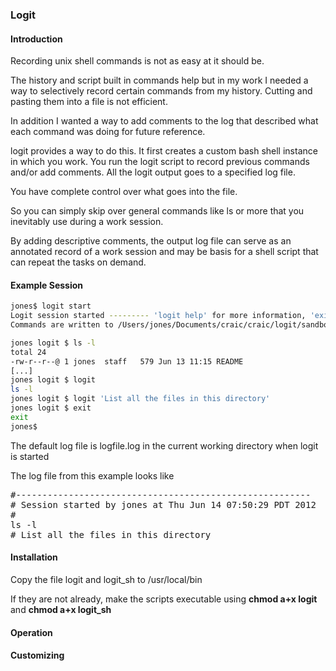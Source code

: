 ### Logit

#### Introduction

Recording unix shell commands is not as easy at it should be. 

The history and script built in commands help but in my work I needed a way to selectively record 
certain commands from my history. Cutting and pasting them into a file is not efficient. 

In addition I wanted a way to add comments to the log that described what each command was doing for future reference.

logit provides a way to do this. It first creates a custom bash shell instance in which you work. You run the logit
script to record previous commands and/or add comments. All the logit output goes to a specified log file.

You have complete control over what goes into the file.

So you can simply skip over general commands like ls or more that you inevitably use during a work session.

By adding descriptive comments, the output log file can serve as an annotated record of a work session and may be basis
for a shell script that can repeat the tasks on demand.



#### Example Session

```bash
jones$ logit start
Logit session started --------- 'logit help' for more information, 'exit' to end session
Commands are written to /Users/jones/Documents/craic/craic/logit/sandbox/logit.log

jones logit $ ls -l 
total 24
-rw-r--r--@ 1 jones  staff   579 Jun 13 11:15 README
[...]
jones logit $ logit
ls -l 
jones logit $ logit 'List all the files in this directory'
jones logit $ exit
exit
jones$
```

The default log file is logfile.log in the current working directory when logit is started

The log file from this example looks like
<pre>
#--------------------------------------------------------
# Session started by jones at Thu Jun 14 07:50:29 PDT 2012
#
ls -l 
# List all the files in this directory
</pre>

#### Installation

Copy the file logit and logit_sh to /usr/local/bin

If they are not already, make the scripts executable using __chmod a+x logit__ and __chmod a+x logit_sh__

#### Operation



#### Customizing